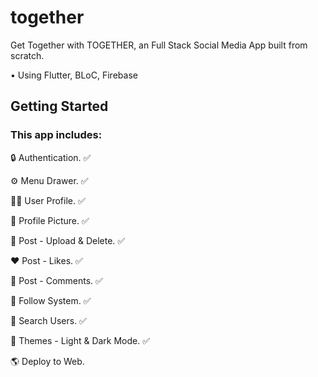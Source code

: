 # together

Get Together with TOGETHER, an Full Stack Social Media App built from scratch.

• Using Flutter, BLoC, Firebase 

## Getting Started

### This app includes:

🔒 Authentication. ✅

⚙️ Menu Drawer. ✅ 

🥷🏽 User Profile. ✅

🤪 Profile Picture. ✅ 

📸 Post - Upload & Delete. ✅

❤️ Post - Likes. ✅

💬 Post - Comments. ✅ 

🤝 Follow System. ✅

🔎 Search Users. ✅

🎨 Themes - Light & Dark Mode. ✅

🌎 Deploy to Web.



